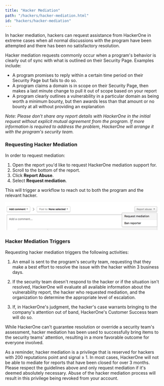 ```yaml
---
title: "Hacker Mediation"
path: "/hackers/hacker-mediation.html"
id: "hackers/hacker-mediation"
---
```


In hacker mediation, hackers can request assistance from HackerOne in extreme cases when all normal discussions with the program have been attempted and there has been no satisfactory resolution.

Hacker mediation requests commonly occur when a program's behavior is clearly out of sync with what is outlined on their Security Page. Examples include:
* A program promises to reply within a certain time period on their Security Page but fails to do so.
* A program claims a domain is in scope on their Security Page, then makes a last minute change to pull it out of scope based on your report
* A program clearly outlines a vulnerability in a particular domain as being worth a minimum bounty, but then awards less than that amount or no bounty at all without providing an explanation

*Note: Please don't share any report details with HackerOne in the initial request without explicit mutual agreement from the program. If more information is required to address the problem, HackerOne will arrange it with the program's security team.*

### Requesting Hacker Mediation
In order to request mediation:
1. Open the report you'd like to request HackerOne mediation support for.
2. Scroll to the bottom of the report.
3. Click **Report Abuse**.
4. Select **Request mediation**.

This will trigger a workflow to reach out to both the program and the relevant hacker.

![examples-of-misconduct-1](./images/examples-of-misconduct-1.png)

### Hacker Mediation Triggers
Requesting hacker mediation triggers the following activities:
1) An email is sent to the program's security team, requesting that they make a best effort to resolve the issue with the hacker within 3 business days.

2) If the security team doesn't respond to the hacker or if the situation isn't resolved, HackerOne will evaluate all available information about the vulnerability report, the hacker who requested mediation, and the organization to determine the appropriate level of escalation.

3) If, in HackerOne's judgment, the hacker's case warrants bringing to the company's attention out of band, HackerOne's Customer Success team will do so.

While HackerOne can't guarantee resolution or override a security team's assessment, hacker mediation has been used to successfully bring items to the security teams' attention, resulting in a more favorable outcome for everyone involved.

As a reminder, hacker mediation is a privilege that is reserved for hackers with 200 reputations point and signal ≥ 1. In most cases, HackerOne will not be able to mediate for reports that have been closed for over 3 months. Please respect the guidelines above and only request mediation if it's deemed absolutely necessary. Abuse of the hacker mediation process will result in this privilege being revoked from your account.
